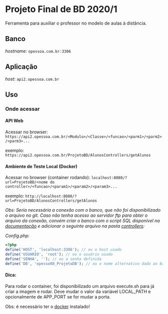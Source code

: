 # Projeto Final de BD 2020/1

Ferramenta para auxiliar o professor no modelo de aulas à distância.

## Banco
*hostname:* `opessoa.com.br:3306`

## Aplicação
*host:* `api2.opessoa.com.br`

## Uso
### Onde acessar
#### API Web
Acessar no browser:
`https://api2.opessoa.com.br/<Modulo>/<Classe>/<funcao>/<parm1>/<parm2>/<parm3>...`

exemplo: `https://api2.opessoa.com.br/ProjetoBD/AlunosControllers/getAlunos`

#### Ambiente de Teste Local (Docker)
Acessar no browser (container rodando):
`localhost:8080/?url=ProjetoBD/<nome do controller>/<funcao>/<param1>/<param2>/<param3>...`

exemplo: `http://localhost:8080/?url=ProjetoBD/AlunosControllers/getAlunos`

*Obs: Seria necessária a conexão com o banco, que não foi disponibilizado o arquivo no git. Caso não tenha acesso ao servidor ftp para obter o arquivo da conexão, convém criar o banco com o script SQL disponível na [documentação](documentacao/) e adicionar o seguinte arquivo na pasta [controllers](controllers/):*

*Config.php*:
```php
<?php
define('HOST', 'localhost:3306'); // ou o host usado
define('USUARIO', 'root'); // ou o usuário usado
define('SENHA', ''); // ou a senha definida
define('DB', 'opesso08_ProjetoDB'); // ou o nome alternativo dado ao banco
```

#### Dica:
Para rodar o container, foi disponibilizado um arquivo execute.sh para já criar a imagem e rodar. Deve mudar o valor da variável LOCAL_PATH e opcionalmente de APP_PORT se for mudar a porta.

Obs: é necessário ter o [docker](https://docs.docker.com/get-docker/) instalado! 
